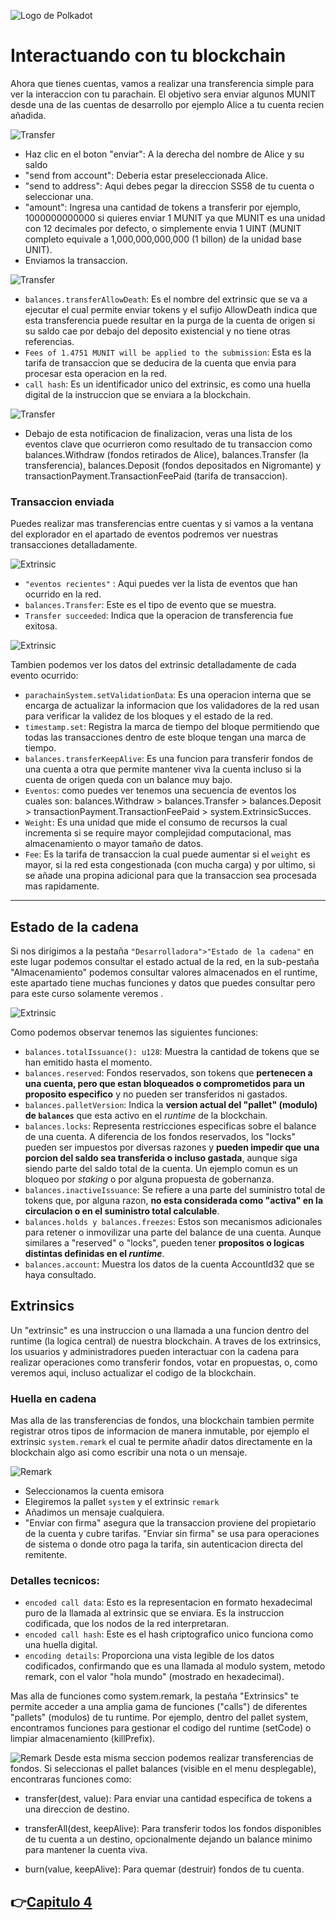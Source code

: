 ![Logo de Polkadot](/img/polkadotLogo.png "Logo de Polkadot")

# Interactuando con tu blockchain
Ahora que tienes cuentas, vamos a realizar una transferencia simple para ver la interaccion con tu parachain. El objetivo sera enviar algunos MUNIT desde una de las cuentas de desarrollo por ejemplo Alice a tu cuenta recien añadida.

![Transfer](/img/jsTransfer.png)
* Haz clic en el boton "enviar": A la derecha del nombre de Alice y su saldo
* "send from account": Deberia estar preseleccionada Alice.
* "send to address": Aqui debes pegar la direccion SS58 de tu cuenta o seleccionar una.
* "amount": Ingresa una cantidad de tokens a transferir por ejemplo, 1000000000000 si quieres enviar 1 MUNIT ya que MUNIT es una unidad con 12 decimales por defecto, o simplemente envia 1 UINT (MUNIT completo equivale a 1,000,000,000,000 (1 billon) de la unidad base UNIT).
*  Enviamos la transaccion.

![Transfer](/img/jsFirma.png)
* `balances.transferAllowDeath`: Es el nombre del extrinsic que se va a ejecutar el cual permite enviar tokens y el sufijo AllowDeath indica que esta transferencia puede resultar en la purga de la cuenta de origen si su saldo cae por debajo del deposito existencial y no tiene otras referencias.
* `Fees of 1.4751 MUNIT will be applied to the submission`: Esta es la tarifa de transaccion que se deducira de la cuenta que envia para procesar esta operacion en la red.
* `call hash`: Es un identificador unico del extrinsic, es como una huella digital de la instruccion que se enviara a la blockchain.

![Transfer](/img/jsSend.png)

* Debajo de esta notificacion de finalizacion, veras una lista de los eventos clave que ocurrieron como resultado de tu transaccion como balances.Withdraw (fondos retirados de Alice), balances.Transfer (la transferencia), balances.Deposit (fondos depositados en Nigromante) y transactionPayment.TransactionFeePaid (tarifa de transaccion).


### Transaccion enviada
Puedes realizar mas transferencias entre cuentas y si vamos a la ventana del explorador en el apartado de eventos podremos ver nuestras transacciones detalladamente.

![Extrinsic](/img/jsEvento.png)

* `"eventos recientes"` : Aqui puedes ver la lista de eventos que han ocurrido en la red.
* `balances.Transfer`: Este es el tipo de evento que se muestra.
* `Transfer succeeded`: Indica que la operacion de transferencia fue exitosa.

![Extrinsic](/img/jsTransferDetails.png)

Tambien podemos ver los datos del extrinsic detalladamente de cada evento ocurrido:
* `parachainSystem.setValidationData`: Es una operacion interna que se encarga de actualizar la informacion que los validadores de la red usan para verificar la validez de los bloques y el estado de la red.
* `timestamp.set`: Registra la marca de tiempo del bloque permitiendo que todas las transacciones dentro de este bloque tengan una marca de tiempo.
* `balances.transferKeepAlive`: Es una funcion para transferir fondos de una cuenta a otra que permite mantener viva la cuenta incluso si la cuenta de origen queda con un balance muy bajo.
* `Eventos`: como puedes ver tenemos una secuencia de eventos los cuales son: balances.Withdraw > balances.Transfer > balances.Deposit > transactionPayment.TransactionFeePaid > system.ExtrinsicSucces.
* `Weight`: Es una unidad que mide el consumo de recursos la cual incrementa si se require mayor complejidad computacional, mas almacenamiento o mayor tamaño de datos.
* `Fee`: Es la tarifa de transaccion la cual puede aumentar si el `weight` es mayor, si la red esta congestionada (con mucha carga) y por ultimo, si se añade una propina adicional para que la transaccion sea procesada mas rapidamente.

--- 
## Estado de la cadena 
Si nos dirigimos a la pestaña `"Desarrolladora">"Estado de la cadena"` en este lugar podemos consultar el estado actual de la red, en la sub-pestaña "Almacenamiento" podemos consultar valores almacenados en el runtime, este apartado tiene muchas funciones y datos que puedes consultar pero para este curso solamente veremos .

![Extrinsic](/img/almacenamiento.png)

Como podemos observar tenemos las siguientes funciones:
* `balances.totalIssuance(): u128`: Muestra la cantidad de tokens que se han emitido hasta el momento.
* `balances.reserved`: Fondos reservados, son tokens que **pertenecen a una cuenta, pero que estan bloqueados o comprometidos para un proposito especifico** y no pueden ser transferidos ni gastados.
* `balances.palletVersion`: Indica la **version actual del "pallet" (modulo) de `balances`** que esta activo en el *runtime* de la blockchain.
* `balances.locks`: Representa restricciones especificas sobre el balance de una cuenta. A diferencia de los fondos reservados, los "locks" pueden ser impuestos por diversas razones y **pueden impedir que una porcion del saldo sea transferida o incluso gastada**, aunque siga siendo parte del saldo total de la cuenta. Un ejemplo comun es un bloqueo por *staking* o por alguna propuesta de gobernanza.
* `balances.inactiveIssuance`: Se refiere a una parte del suministro total de tokens que, por alguna razon, **no esta considerada como "activa" en la circulacion o en el suministro total calculable**.
* `balances.holds y balances.freezes`: Estos son mecanismos adicionales para retener o inmovilizar una parte del balance de una cuenta. Aunque similares a "reserved" o "locks", pueden tener **propositos o logicas distintas definidas en el *runtime***.
* `balances.account`: Muestra los datos de la cuenta AccountId32 que se haya consultado.

## Extrinsics 
Un "extrinsic" es una instruccion o una llamada a una funcion dentro del runtime (la logica central) de nuestra blockchain. A traves de los extrinsics, los usuarios y administradores pueden interactuar con la cadena para realizar operaciones como transferir fondos, votar en propuestas, o, como veremos aqui, incluso actualizar el codigo de la blockchain.

### Huella en cadena

Mas alla de las transferencias de fondos, una blockchain tambien permite registrar otros tipos de informacion de manera inmutable, por ejemplo el extrinsic `system.remark` el cual te permite añadir datos directamente en la blockchain algo asi como escribir una nota o un mensaje.

![Remark](/img/jsRemark.png)

* Seleccionamos la cuenta emisora
* Elegiremos la pallet `system` y el extrinsic `remark`
* Añadimos un mensaje cualquiera.
* "Enviar con firma" asegura que la transaccion proviene del propietario de la cuenta y cubre tarifas. "Enviar sin firma" se usa para operaciones de sistema o donde otro paga la tarifa, sin autenticacion directa del remitente.

### Detalles tecnicos: 
* `encoded call data`: Esto es la representacion en formato hexadecimal puro de la llamada al extrinsic que se enviara. Es la instruccion codificada, que los nodos de la red interpretaran.
* `encoded call hash`: Este es el hash criptografico unico funciona como una huella digital.
* `encoding details`: Proporciona una vista legible de los datos codificados, confirmando que es una llamada al modulo system, metodo remark, con el valor "hola mundo" (mostrado en hexadecimal).

Mas alla de funciones como system.remark, la pestaña "Extrinsics" te permite acceder a una amplia gama de funciones ("calls") de diferentes "pallets" (modulos) de tu runtime. Por ejemplo, dentro del pallet system, encontramos funciones para gestionar el codigo del runtime (setCode) o limpiar almacenamiento (killPrefix).

![Remark](/img/jsRemark.png)
Desde esta misma seccion podemos realizar transferencias de fondos. Si seleccionas el pallet balances (visible en el menu desplegable), encontraras funciones como:

* transfer(dest, value): Para enviar una cantidad especifica de tokens a una direccion de destino.

* transferAll(dest, keepAlive): Para transferir todos los fondos disponibles de tu cuenta a un destino, opcionalmente dejando un balance minimo para mantener la cuenta viva.

* burn(value, keepAlive): Para quemar (destruir) fondos de tu cuenta.

👉[Capitulo 4](/recursos/cap_4(CifradoSubkey).md)
---